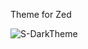 
Theme for Zed

![S-DarkTheme](https://github.com/sinamombeiny/S-DarkTheme.zed/assets/79528308/4152619c-2f30-4ea3-ad84-633cc5a09b4e)
